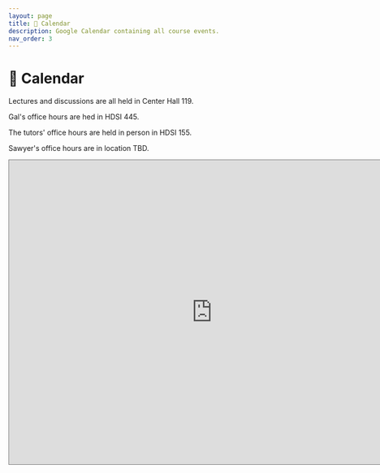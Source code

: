 ```yaml
---
layout: page
title: 📆 Calendar
description: Google Calendar containing all course events.
nav_order: 3
---
```


# 📆 Calendar

Lectures and discussions are all held in Center Hall 119.

Gal's office hours are hed in HDSI 445.

 The tutors' office hours are held in person in HDSI 155. 

Sawyer's office hours are in location TBD.

<iframe src="https://calendar.google.com/calendar/embed?height=600&wkst=2&ctz=America%2FLos_Angeles&showTitle=0&showCalendars=0&showTabs=0&mode=WEEK&src=Y181YmQ4NjRiMGY5ZDhiYTRlNzQzZGNjMWNjMTBiNmM4ZTNjMDdiNjMxYjcxNmExODNhMWZmYWQ0YjVjNTBkNTk3QGdyb3VwLmNhbGVuZGFyLmdvb2dsZS5jb20&color=%238e24aa" style="border:solid 1px #777" width="800" height="600" frameborder="0" scrolling="no"></iframe>
